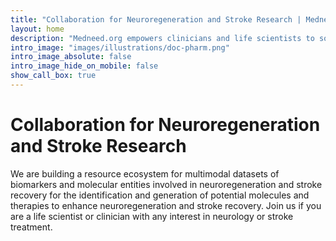 ```yaml
---
title: "Collaboration for Neuroregeneration and Stroke Research | Medneed.org"
layout: home
description: "Medneed.org empowers clinicians and life scientists to solve challenges and advance healthcare."
intro_image: "images/illustrations/doc-pharm.png"
intro_image_absolute: false
intro_image_hide_on_mobile: false
show_call_box: true
---
```


# Collaboration for Neuroregeneration and Stroke Research
 
We are building a resource ecosystem for multimodal datasets of biomarkers and molecular entities involved in neuroregeneration and stroke recovery for the identification and generation of potential molecules and therapies to enhance neuroregeneration and stroke recovery. Join us if you are a life scientist or clinician with any interest in neurology or stroke treatment.

